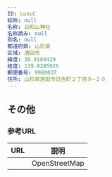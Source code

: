 ```yaml
---
ID: LunuC
総称: null
名称: 日和山神社
名称読み: null
別名: null
都道府県: 山形県
区域: 酒田市
緯度: 38.9184429
経度: 139.8285925
郵便番号: 9980037
住所: 山形県酒田市日吉町２丁目９−２０
---
```


## その他

### 参考URL

| URL | 説明          |
| --- | ------------- |
|     | OpenStreetMap |
